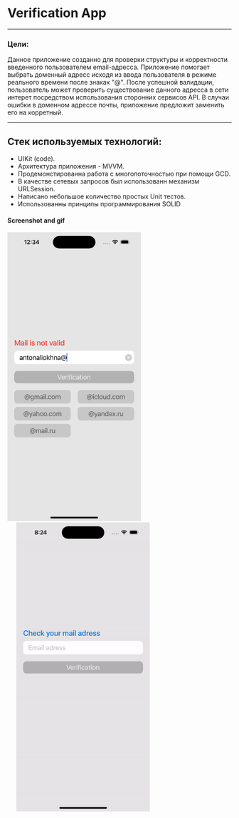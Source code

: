 # Verification App
---

### Цели:

Данное приложение созданно для проверки структуры и корректности введенного пользователем email-адресса. Приложение помогает выбрать доменный адресс исходя из ввода пользователя в режиме реального времени после знакак "@". После успешной валидации, пользователь может проверить существование данного адресса в сети интерет посредством использования сторонних сервисов API. В случаи ошибки в доменном адрессе почты, приложение предложит заменить его на корретный. 

---

## Стек используемых технологий:

- UIKit (code).
- Архитектура приложения - MVVM.
- Продемонстированна работа с многопоточностью при помощи GCD.
- В качестве сетевых запросов был использованн механизм URLSession.
- Написано небольшое количество простых Unit тестов.
- Использованны принципы программирования SOLID

#### Screenshot and gif

<img class="pull-left" src="VerificationMailApp/Assets.xcassets/ExampleScreen.imageset/ExampleScreen.png" width="300" height="650"/>
<img style="margin-left: 20px" src="VerificationMailApp/Assets.xcassets/ExampleGif.dataset/ExampleGif.gif" width="300" height="650"/>
